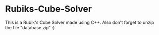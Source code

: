 # Rubiks-Cube-Solver
This is a Rubik's Cube Solver made using C++.
Also don't forget to unzip the file "database.zip" :)
